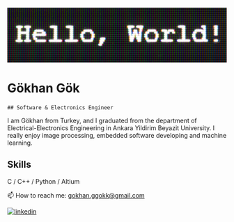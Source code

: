 ![Software & Electronics Engineer](https://github.com/gokhanggok/gokahnggok/blob/main/hello-world-1080.jpg)

# Gökhan Gök 

    ## Software & Electronics Engineer

I am Gökhan from Turkey, and I graduated from the department of Electrical-Electronics Engineering in Ankara Yildirim Beyazit University. I really enjoy image processing, embedded software developing and machine learning. 

## Skills
C
/ C++ / Python / Altium

📫 How to reach me: gokhan.ggokk@gmail.com 

[<img src='https://github.com/gokhanggok/gokhanggok/blob/main/702300.png' alt='linkedin' height='40'>](https://www.linkedin.com/in/gokhanggok/)  



